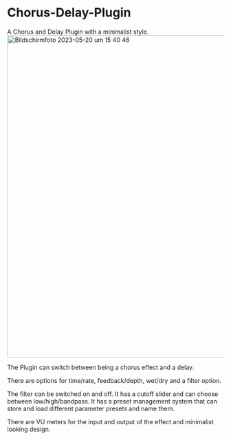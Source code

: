 # Chorus-Delay-Plugin
A Chorus and Delay Plugin with a minimalist style.
<img width="750" alt="Bildschirmfoto 2023-05-20 um 15 40 46" src="https://github.com/jonasblome/Chorus-Delay-Plugin/assets/18214770/7ffd99c6-b939-4e14-b717-22b6a4230eb1">

The Plugin can switch between being a chorus effect and a delay.

There are options for time/rate, feedback/depth, wet/dry and a filter option.

The filter can be switched on and off. It has a cutoff slider and can choose between low/high/bandpass.
It has a preset management system that can store and load different parameter presets and name them.

There are VU meters for the input and output of the effect and minimalist looking design.
